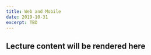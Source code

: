 ```yaml
---
title: Web and Mobile
date: 2019-10-31
excerpt: TBD
---
```

## Lecture content will be rendered here